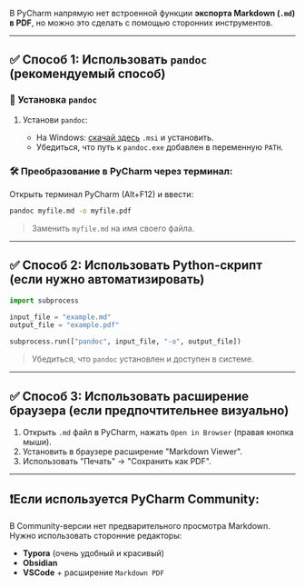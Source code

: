 В PyCharm напрямую нет встроенной функции **экспорта Markdown (`.md`) в PDF**, но можно это сделать
с помощью сторонних инструментов.

---

## ✅ **Способ 1: Использовать `pandoc` (рекомендуемый способ)**

### 🔧 Установка `pandoc`

1. Установи `pandoc`:

   * На Windows: [скачай здесь](https://github.com/jgm/pandoc/releases) `.msi` и установить.
   * Убедиться, что путь к `pandoc.exe` добавлен в переменную `PATH`.

### 🛠 Преобразование в PyCharm через терминал:

Открыть терминал PyCharm (Alt+F12) и ввести:

```bash
pandoc myfile.md -o myfile.pdf
```

> Заменить `myfile.md` на имя своего файла.

---

## ✅ **Способ 2: Использовать Python-скрипт (если нужно автоматизировать)**

```python
import subprocess

input_file = "example.md"
output_file = "example.pdf"

subprocess.run(["pandoc", input_file, "-o", output_file])
```

> Убедиться, что `pandoc` установлен и доступен в системе.

---

## ✅ **Способ 3: Использовать расширение браузера (если предпочтительнее визуально)**

1. Открыть `.md` файл в PyCharm, нажать `Open in Browser` (правая кнопка мыши).
2. Установить в браузере расширение "Markdown Viewer".
3. Использовать "Печать" → "Сохранить как PDF".

---

## ❗️Если используется PyCharm Community:

В Community-версии нет предварительного просмотра Markdown. Нужно использовать сторонние редакторы:

* **Typora** (очень удобный и красивый)
* **Obsidian**
* **VSCode** + расширение `Markdown PDF`
